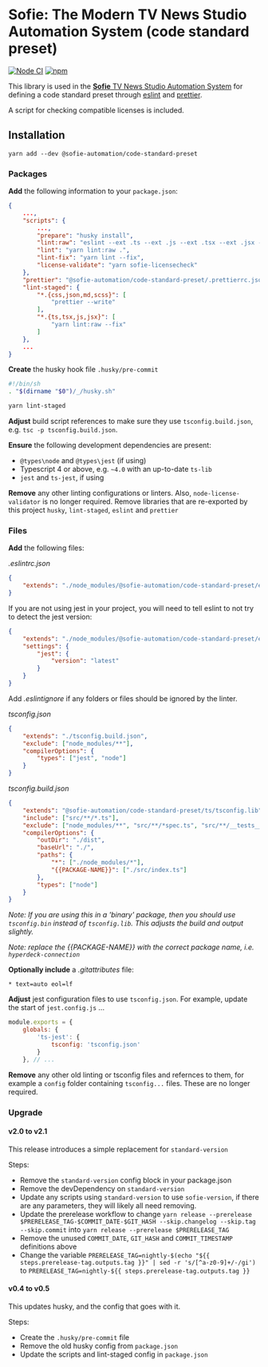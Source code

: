 # Sofie: The Modern TV News Studio Automation System (code standard preset)

[![Node CI](https://github.com/nrkno/sofie-code-standard-preset/actions/workflows/node.yaml/badge.svg)](https://github.com/nrkno/sofie-code-standard-preset/actions/workflows/node.yaml)
[![npm](https://img.shields.io/npm/v/@sofie-automation/code-standard-preset)](https://www.npmjs.com/package/@sofie-automation/code-standard-preset)

This library is used in the [**Sofie** TV News Studio Automation System](https://github.com/nrkno/Sofie-TV-automation/) for defining a code standard preset through [eslint](https://esling.org) and [prettier](https://prettier.io/).

A script for checking compatible licenses is included.

## Installation

`yarn add --dev @sofie-automation/code-standard-preset`

### Packages

**Add** the following information to your `package.json`:

```json
{
    ...,
    "scripts": {
        ...,
		"prepare": "husky install",
		"lint:raw": "eslint --ext .ts --ext .js --ext .tsx --ext .jsx --ignore-pattern dist",
        "lint": "yarn lint:raw .",
        "lint-fix": "yarn lint --fix",
        "license-validate": "yarn sofie-licensecheck"
    },
    "prettier": "@sofie-automation/code-standard-preset/.prettierrc.json",
    "lint-staged": {
        "*.{css,json,md,scss}": [
            "prettier --write"
        ],
        "*.{ts,tsx,js,jsx}": [
            "yarn lint:raw --fix"
        ]
    },
    ...
}
```

**Create** the husky hook file `.husky/pre-commit`

```sh
#!/bin/sh
. "$(dirname "$0")/_/husky.sh"

yarn lint-staged
```

**Adjust** build script references to make sure they use `tsconfig.build.json`, e.g. `tsc -p tsconfig.build.json`.

**Ensure** the following development dependencies are present:

- `@types\node` and `@types\jest` (if using)
- Typescript 4 or above, e.g. `~4.0` with an up-to-date `ts-lib`
- `jest` and `ts-jest`, if using

**Remove** any other linting configurations or linters. Also, `node-license-validator` is no longer required. Remove libraries that are re-exported by this project `husky`, `lint-staged`, `eslint` and `prettier`

### Files

**Add** the following files:

_.eslintrc.json_

```json
{
	"extends": "./node_modules/@sofie-automation/code-standard-preset/eslint/main"
}
```

If you are not using jest in your project, you will need to tell eslint to not try to detect the jest version:

```json
{
	"extends": "./node_modules/@sofie-automation/code-standard-preset/eslint/main",
	"settings": {
		"jest": {
			"version": "latest"
		}
	}
}
```

Add _.eslintignore_ if any folders or files should be ignored by the linter.

_tsconfig.json_

```json
{
	"extends": "./tsconfig.build.json",
	"exclude": ["node_modules/**"],
	"compilerOptions": {
		"types": ["jest", "node"]
	}
}
```

_tsconfig.build.json_

```json
{
	"extends": "@sofie-automation/code-standard-preset/ts/tsconfig.lib",
	"include": ["src/**/*.ts"],
	"exclude": ["node_modules/**", "src/**/*spec.ts", "src/**/__tests__/*", "src/**/__mocks__/*"],
	"compilerOptions": {
		"outDir": "./dist",
		"baseUrl": "./",
		"paths": {
			"*": ["./node_modules/*"],
			"{{PACKAGE-NAME}}": ["./src/index.ts"]
		},
		"types": ["node"]
	}
}
```

_Note: If you are using this in a 'binary' package, then you should use `tsconfig.bin` instead of `tsconfig.lib`. This adjusts the build and output slightly._

_Note: replace the {{PACKAGE-NAME}} with the correct package name, i.e. `hyperdeck-connection`_

**Optionally include** a _.gitattributes_ file:

```
* text=auto eol=lf
```

**Adjust** jest configuration files to use `tsconfig.json`. For example, update the start of `jest.config.js` ...

```javascript
module.exports = {
	globals: {
		'ts-jest': {
			tsconfig: 'tsconfig.json'
		}
	}, // ...
```

**Remove** any other old linting or tsconfig files and refernces to them, for example a `config` folder containing `tsconfig...` files. These are no longer required.

### Upgrade

#### v2.0 to v2.1

This release introduces a simple replacement for `standard-version`

Steps:

- Remove the `standard-version` config block in your package.json
- Remove the devDependency on `standard-version`
- Update any scripts using `standard-version` to use `sofie-version`, if there are any parameters, they will likely all need removing.
- Update the prerelease workflow to change `yarn release --prerelease $PRERELEASE_TAG-$COMMIT_DATE-$GIT_HASH --skip.changelog --skip.tag --skip.commit` into `yarn release --prerelease $PRERELEASE_TAG`
- Remove the unused `COMMIT_DATE`, `GIT_HASH` and `COMMIT_TIMESTAMP` definitions above
- Change the variable `PRERELEASE_TAG=nightly-$(echo "${{ steps.prerelease-tag.outputs.tag }}" | sed -r 's/[^a-z0-9]+/-/gi')` to `PRERELEASE_TAG=nightly-${{ steps.prerelease-tag.outputs.tag }}`

#### v0.4 to v0.5

This updates husky, and the config that goes with it.

Steps:

- Create the `.husky/pre-commit` file
- Remove the old husky config from `package.json`
- Update the scripts and lint-staged config in `package.json`
